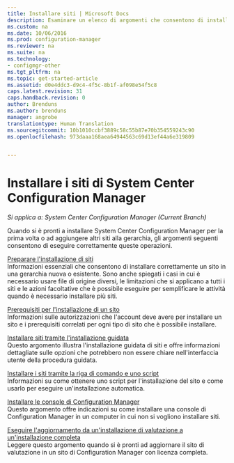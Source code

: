 ```yaml
---
title: Installare siti | Microsoft Docs
description: Esaminare un elenco di argomenti che consentono di installare per la prima volta System Center Configuration Manager o di aggiungere siti alla gerarchia.
ms.custom: na
ms.date: 10/06/2016
ms.prod: configuration-manager
ms.reviewer: na
ms.suite: na
ms.technology:
- configmgr-other
ms.tgt_pltfrm: na
ms.topic: get-started-article
ms.assetid: d0e4ddc3-d9c4-4f5c-8b1f-af098e54f5c8
caps.latest.revision: 31
caps.handback.revision: 0
author: Brenduns
ms.author: brenduns
manager: angrobe
translationtype: Human Translation
ms.sourcegitcommit: 10b1010ccbf3889c58c55b87e70b354559243c90
ms.openlocfilehash: 973daaa168aea64944563c69d13ef44a6e319809


---
```

# <a name="installing-system-center-configuration-manager-sites"></a>Installare i siti di System Center Configuration Manager

*Si applica a: System Center Configuration Manager (Current Branch)*


Quando si è pronti a installare System Center Configuration Manager per la prima volta o ad aggiungere altri siti alla gerarchia, gli argomenti seguenti consentono di eseguire correttamente queste operazioni.


[Preparare l'installazione di siti](../../../../core/servers/deploy/install/prepare-to-install-sites.md)    
Informazioni essenziali che consentono di installare correttamente un sito in una gerarchia nuova o esistente. Sono anche spiegati i casi in cui è necessario usare file di origine diversi, le limitazioni che si applicano a tutti i siti e le azioni facoltative che è possibile eseguire per semplificare le attività quando è necessario installare più siti.


[Prerequisiti per l'installazione di un sito](../../../../core/servers/deploy/install/prerequisites-for-installing-sites.md)   
Informazioni sulle autorizzazioni che l'account deve avere per installare un sito e i prerequisiti correlati per ogni tipo di sito che è possibile installare.


[Installare siti tramite l'installazione guidata](../../../../core/servers/deploy/install/use-the-setup-wizard-to-install-sites.md)    
Questo argomento illustra l'installazione guidata di siti e offre informazioni dettagliate sulle opzioni che potrebbero non essere chiare nell'interfaccia utente della procedura guidata.  

[Installare i siti tramite la riga di comando e uno script](../../../../core/servers/deploy/install/use-a-command-line-to-install-sites.md)   
Informazioni su come ottenere uno script per l'installazione del sito e come usarlo per eseguire un'installazione automatica.

[Installare le console di Configuration Manager](../../../../core/servers/deploy/install/install-consoles.md)     
Questo argomento offre indicazioni su come installare una console di Configuration Manager in un computer in cui non si vogliono installare siti.

[Eseguire l'aggiornamento da un'installazione di valutazione a un'installazione completa](../../../../core/servers/deploy/install/upgrade-an-evaluation-install-to-a-full-install.md)   
Leggere questo argomento quando si è pronti ad aggiornare il sito di valutazione in un sito di Configuration Manager con licenza completa.



<!--HONumber=Dec16_HO3-->


